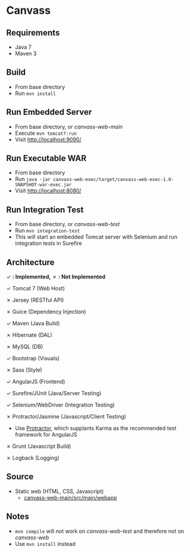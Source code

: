 Canvass
=======

Requirements
------------
- Java 7
- Maven 3

Build
------------
- From base directory
- Run ```mvn install```

Run Embedded Server
-------------------
- From base directory, or *canvass-web-main*
- Execute ```mvn tomcat7:run```
- Visit [http://localhost:9090/](http://localhost:9090/)

Run Executable WAR
----------------
- From base directory
- Run ```java -jar canvass-web-exec/target/canvass-web-exec-1.0-SNAPSHOT-war-exec.jar```
- Visit [http://localhost:8080/](http://localhost:8080/)

Run Integration Test
--------------------
- From base directory, or *canvass-web-test*
- Run ```mvn integration-test```
- This will start an embedded Tomcat server with Selenium and run integration tests in Surefire

Architecture
------------
&#x2713; **: Implemented,** &#x2717; **: Not Implemented**

&#x2713; Tomcat 7 (Web Host)

&#x2717; Jersey (RESTful API)

&#x2717; Guice (Dependency Injection)

&#x2713; Maven (Java Build)

&#x2717; Hibernate (DAL)

&#x2717; MySQL (DB)

&#x2713; Bootstrap (Visuals)

&#x2717; Sass (Style)

&#x2713; AngularJS (Frontend)

&#x2713; Surefire/JUnit (Java/Server Testing)

&#x2713; Selenium/WebDriver (Integration Testing)

&#x2717; Protractor/Jasmine (Javascript/Client Testing)
- Use [Protractor](http://www.asgarddesigns.com.au/2013/11/end-to-end-testing-with-angularjs-protractor-grunt-and-maven/), which supplants Karma as the recommended test framework for AngularJS

&#x2717; Grunt (Javascript Build)

&#x2717; Logback (Logging)

Source
-----
- Static web (HTML, CSS, Javascript)
  - [canvass-web-main/src/main/webapp](canvass-web-main/src/main/webapp)

Notes
-----
- ```mvn compile``` will not work on *canvass-web-test* and therefore not on *canvass-web*
- Use ```mvn install``` instead
